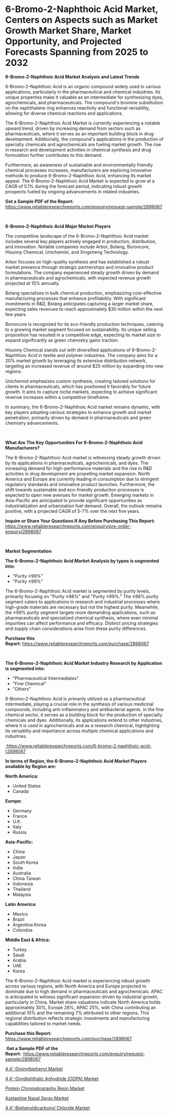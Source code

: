 <p><h1>6-Bromo-2-Naphthoic Acid Market, Centers on Aspects such as Market Growth Market Share, Market Opportunity, and Projected Forecasts Spanning from 2025 to 2032</h1></p><p><strong>6-Bromo-2-Naphthoic Acid Market Analysis and Latest Trends</strong></p>
<p><p>6-Bromo-2-Naphthoic Acid is an organic compound widely used in various applications, particularly in the pharmaceutical and chemical industries. Its unique properties make it valuable as an intermediate for synthesizing dyes, agrochemicals, and pharmaceuticals. The compound's bromine substitution on the naphthalene ring enhances reactivity and functional versatility, allowing for diverse chemical reactions and applications.</p><p>The 6-Bromo-2-Naphthoic Acid Market is currently experiencing a notable upward trend, driven by increasing demand from sectors such as pharmaceuticals, where it serves as an important building block in drug development. Additionally, the compound's applications in the production of specialty chemicals and agrochemicals are fueling market growth. The rise in research and development activities in chemical synthesis and drug formulation further contributes to this demand.</p><p>Furthermore, as awareness of sustainable and environmentally friendly chemical processes increases, manufacturers are exploring innovative methods to produce 6-Bromo-2-Naphthoic Acid, enhancing its market appeal. The 6-Bromo-2-Naphthoic Acid Market is expected to grow at a CAGR of 5.1% during the forecast period, indicating robust growth prospects fueled by ongoing advancements in related industries.</p></p>
<p><strong>Get a Sample PDF of the Report:&nbsp;</strong> <a href="https://www.reliableresearchreports.com/enquiry/request-sample/2898067?utm_campaign=117&utm_medium=2&utm_source=Github&utm_content=ia&utm_term=15032025&utm_id=6-bromo-2-naphthoic-acid">https://www.reliableresearchreports.com/enquiry/request-sample/2898067</a></p>
<p>&nbsp;</p>
<p><strong>6-Bromo-2-Naphthoic Acid Major Market Players</strong></p>
<p><p>The competitive landscape of the 6-Bromo-2-Naphthoic Acid market includes several key players actively engaged in production, distribution, and innovation. Notable companies include Arbor, Bolang, Boroncore, Hisunny Chemical, Unichemist, and Xingsheng Technology.</p><p>Arbor focuses on high-quality synthesis and has established a robust market presence through strategic partnerships and innovative product formulations. The company experienced steady growth driven by demand in pharmaceuticals and agrochemicals, with expected revenue growth projected at 15% annually.</p><p>Bolang specializes in bulk chemical production, emphasizing cost-effective manufacturing processes that enhance profitability. With significant investments in R&D, Bolang anticipates capturing a larger market share, expecting sales revenues to reach approximately $30 million within the next few years.</p><p>Boroncore is recognized for its eco-friendly production techniques, catering to a growing market segment focused on sustainability. Its unique selling proposition has resulted in a competitive edge, expecting its market size to expand significantly as green chemistry gains traction.</p><p>Hisunny Chemical stands out with diversified applications of 6-Bromo-2-Naphthoic Acid in textile and polymer industries. The company aims for a 20% market growth by leveraging its extensive distribution network, targeting an increased revenue of around $25 million by expanding into new regions.</p><p>Unichemist emphasizes custom synthesis, creating tailored solutions for clients in pharmaceuticals, which has positioned it favorably for future growth. It aims to capture niche markets, expecting to achieve significant revenue increases within a competitive timeframe.</p><p>In summary, the 6-Bromo-2-Naphthoic Acid market remains dynamic, with key players adopting various strategies to enhance growth and market penetration, primarily driven by demand in pharmaceuticals and green chemistry advancements.</p></p>
<p>&nbsp;</p>
<p><strong>What Are The Key Opportunities For 6-Bromo-2-Naphthoic Acid Manufacturers?</strong></p>
<p><p>The 6-Bromo-2-Naphthoic Acid market is witnessing steady growth driven by its applications in pharmaceuticals, agrochemicals, and dyes. The increasing demand for high-performance materials and the rise in R&D activities in drug development are propelling market expansion. North America and Europe are currently leading in consumption due to stringent regulatory standards and innovative product launches. Furthermore, the shift towards sustainable and eco-friendly production processes is expected to open new avenues for market growth. Emerging markets in Asia-Pacific are anticipated to provide significant opportunities as industrialization and urbanization fuel demand. Overall, the outlook remains positive, with a projected CAGR of 5-7% over the next five years.</p></p>
<p><strong>Inquire or Share Your Questions If Any Before Purchasing This Report:</strong> <a href="https://www.reliableresearchreports.com/enquiry/pre-order-enquiry/2898067?utm_campaign=117&utm_medium=2&utm_source=Github&utm_content=ia&utm_term=15032025&utm_id=6-bromo-2-naphthoic-acid">https://www.reliableresearchreports.com/enquiry/pre-order-enquiry/2898067</a></p>
<p>&nbsp;</p>
<p><strong>Market Segmentation</strong></p>
<p><strong>The 6-Bromo-2-Naphthoic Acid Market Analysis by types is segmented into:</strong></p>
<p><ul><li>"Purity ≥98%"</li><li>"Purity ≥99%"</li></ul></p>
<p><p>The 6-Bromo-2-Naphthoic Acid market is segmented by purity levels, primarily focusing on "Purity ≥98%" and "Purity ≥99%." The ≥98% purity segment caters to applications in research and industrial processes where high-grade materials are necessary but not the highest purity. Meanwhile, the ≥99% purity segment targets more demanding applications, such as pharmaceuticals and specialized chemical synthesis, where even minimal impurities can affect performance and efficacy. Distinct pricing strategies and supply chain considerations arise from these purity differences.</p></p>
<p><strong>Purchase this Report:&nbsp;</strong><a href="https://www.reliableresearchreports.com/purchase/2898067?utm_campaign=117&utm_medium=2&utm_source=Github&utm_content=ia&utm_term=15032025&utm_id=6-bromo-2-naphthoic-acid">https://www.reliableresearchreports.com/purchase/2898067</a></p>
<p>&nbsp;</p>
<p><strong>The 6-Bromo-2-Naphthoic Acid Market Industry Research by Application is segmented into:</strong></p>
<p><ul><li>"Pharmaceutical Intermediates"</li><li>"Fine Chemical"</li><li>"Others"</li></ul></p>
<p><p>6-Bromo-2-Naphthoic Acid is primarily utilized as a pharmaceutical intermediate, playing a crucial role in the synthesis of various medicinal compounds, including anti-inflammatory and antibacterial agents. In the fine chemical sector, it serves as a building block for the production of specialty chemicals and dyes. Additionally, its applications extend to other industries, where it is used in agrochemicals and as a research chemical, highlighting its versatility and importance across multiple chemical applications and industries.</p></p>
<p><a href="https://www.reliableresearchreports.com/6-bromo-2-naphthoic-acid-r2898067?utm_campaign=117&utm_medium=2&utm_source=Github&utm_content=ia&utm_term=15032025&utm_id=6-bromo-2-naphthoic-acid">&nbsp;https://www.reliableresearchreports.com/6-bromo-2-naphthoic-acid-r2898067</a></p>
<p><strong>In terms of Region, the 6-Bromo-2-Naphthoic Acid Market Players available by Region are:</strong></p>
<p>
    <p> <strong> North America: </strong>
        <ul>
            <li>United States</li>
            <li>Canada</li>
        </ul>
        </p> 
    <p> <strong> Europe: </strong>
        <ul>
            <li>Germany</li>
            <li>France</li>
            <li>U.K.</li>
            <li>Italy</li>
            <li>Russia</li>
        </ul>
        </p> 
    <p> <strong> Asia-Pacific: </strong>
        <ul>
            <li>China</li>
            <li>Japan</li>
            <li>South Korea</li>
            <li>India</li>
            <li>Australia</li>
            <li>China Taiwan</li>
            <li>Indonesia</li>
            <li>Thailand</li>
            <li>Malaysia</li>
        </ul>
        </p> 
    <p> <strong> Latin America: </strong>
        <ul>
            <li>Mexico</li>
            <li>Brazil</li>
            <li>Argentina Korea</li>
            <li>Colombia</li>
        </ul>
        </p> 
    <p> <strong> Middle East & Africa: </strong>
        <ul>
            <li>Turkey</li>
            <li>Saudi</li>
            <li>Arabia</li>
            <li>UAE</li>
            <li>Korea</li>
        </ul>
    </p>
    </p>
<p><p>The 6-Bromo-2-Naphthoic Acid market is experiencing robust growth across various regions, with North America and Europe projected to dominate due to high demand in pharmaceuticals and agrochemicals. APAC is anticipated to witness significant expansion driven by industrial growth, particularly in China. Market share valuations indicate North America holds approximately 30%, Europe 28%, APAC 25%, with China contributing an additional 10% and the remaining 7% attributed to other regions. This regional distribution reflects strategic investments and manufacturing capabilities tailored to market needs.</p></p>
<p><strong>Purchase this Report: </strong><a href="https://www.reliableresearchreports.com/purchase/2898067?utm_campaign=117&utm_medium=2&utm_source=Github&utm_content=ia&utm_term=15032025&utm_id=6-bromo-2-naphthoic-acid">https://www.reliableresearchreports.com/purchase/2898067</a></p>
<p>&nbsp;<strong>Get a Sample PDF of the Report:&nbsp;&nbsp;</strong><a href="https://www.reliableresearchreports.com/enquiry/request-sample/2898067?utm_campaign=117&utm_medium=2&utm_source=Github&utm_content=ia&utm_term=15032025&utm_id=6-bromo-2-naphthoic-acid">https://www.reliableresearchreports.com/enquiry/request-sample/2898067</a></p>
<p><strong></strong></p>
<p><p><a href="https://github.com/avikalitesjj/Market-Research-Report-List-1/blob/main/44-divinylbiphenyl-market.md?utm_campaign=117&utm_medium=2&utm_source=Github&utm_content=ia&utm_term=15032025&utm_id=6-bromo-2-naphthoic-acid">4,4'-Divinylbiphenyl Market</a></p><p><a href="https://github.com/shefikagbons/Market-Research-Report-List-1/blob/main/44-oxydiphthalic-anhydride-odpa-market.md?utm_campaign=117&utm_medium=2&utm_source=Github&utm_content=ia&utm_term=15032025&utm_id=6-bromo-2-naphthoic-acid">4,4'-Oxydiphthalic Anhydride (ODPA) Market</a></p><p><a href="https://github.com/signallaikun/Market-Research-Report-List-1/blob/main/protein-chromatography-resin-market.md?utm_campaign=117&utm_medium=2&utm_source=Github&utm_content=ia&utm_term=15032025&utm_id=6-bromo-2-naphthoic-acid">Protein Chromatography Resin Market</a></p><p><a href="https://github.com/nontoengolo/Market-Research-Report-List-1/blob/main/azelastine-nasal-spray-market.md?utm_campaign=117&utm_medium=2&utm_source=Github&utm_content=ia&utm_term=15032025&utm_id=6-bromo-2-naphthoic-acid">Azelastine Nasal Spray Market</a></p><p><a href="https://github.com/pomasifilo/Market-Research-Report-List-1/blob/main/44-biphenyldicarbonyl-chloride-market.md?utm_campaign=117&utm_medium=2&utm_source=Github&utm_content=ia&utm_term=15032025&utm_id=6-bromo-2-naphthoic-acid">4,4'-Biphenyldicarbonyl Chloride Market</a></p></p>